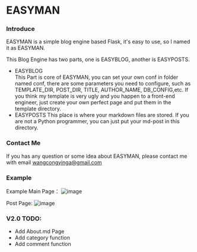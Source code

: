 # EASYMAN

### Introduce

EASYMAN is a simple blog engine based Flask, it's easy to use, so I named it as EASYMAN. <p>
This Blog Engine has two parts, one is EASYBLOG, another is EASYPOSTS.
-  EASYBLOG   
This Part is core of EASYMAN, you can set your own conf in folder named conf, there are some parameters you need to
configure, such as TEMPLATE_DIR, POST_DIR, TITLE, AUTHOR_NAME, DB_CONFIG,etc. If you think my template is very ugly and you happen 
to a front-end engineer, just create your own perfect page and put them in the template directory.
-  EASYPOSTS
This place is where your markdown files are stored. If you are not a Python  programmer, you can just put your md-post in this 
directory.

### Contact Me

If you has any question or some idea about EASYMAN, please contact me with email wangcongyinga@gmail.com


### Example
Example Main Page：
![image](https://user-images.githubusercontent.com/18051200/51321243-3ac9c480-1a9d-11e9-8c0a-4bb492eabec3.png)


Post Page:
![image](https://user-images.githubusercontent.com/18051200/51321247-3dc4b500-1a9d-11e9-9e0f-6bec8a9a6a72.png)



### V2.0 TODO:
- Add About.md Page
- Add category function
- Add comment function
